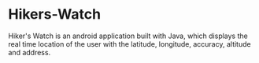 # Hikers-Watch
Hiker's Watch is an android application built with Java, which displays the real time location of the user with the latitude, longitude, accuracy, altitude and address.
